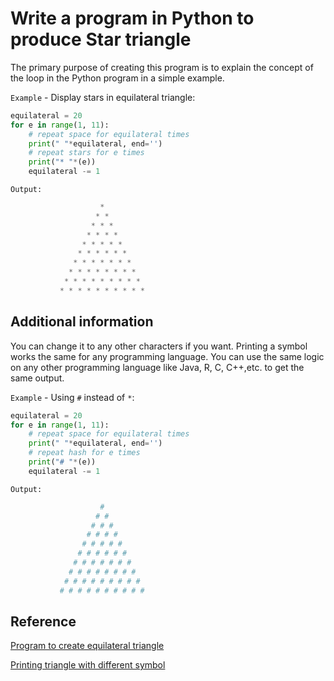 # Write a program in Python to produce Star triangle

The primary purpose of creating this program is to explain the concept of the loop in the Python program in a simple example.

`Example` - Display stars in equilateral triangle:

```python
equilateral = 20
for e in range(1, 11):
    # repeat space for equilateral times
    print(" "*equilateral, end='')
    # repeat stars for e times 
    print("* "*(e))
    equilateral -= 1
```

`Output:`

```python
                    * 
                   * * 
                  * * * 
                 * * * * 
                * * * * * 
               * * * * * * 
              * * * * * * * 
             * * * * * * * * 
            * * * * * * * * * 
           * * * * * * * * * * 
```

## Additional information

You can change it to any other characters if you want. Printing a symbol works the same for any programming language. You can use the same logic on any other programming language like Java, R, C, C++,etc. to get the same output.

`Example` - Using `#` instead of `*`:

```python
equilateral = 20
for e in range(1, 11):
    # repeat space for equilateral times
    print(" "*equilateral, end='')
    # repeat hash for e times 
    print("# "*(e))
    equilateral -= 1
```

`Output:`

```python
                    # 
                   # # 
                  # # # 
                 # # # # 
                # # # # # 
               # # # # # # 
              # # # # # # # 
             # # # # # # # # 
            # # # # # # # # # 
           # # # # # # # # # # 
```

## Reference

[Program to create equilateral triangle](https://www.w3schools.in/python-programs/python-program-to-creating-an-equilateral-triangle-pyramid-pattern/)

[Printing triangle with different symbol](https://www.codevscolor.com/python-print-triangle-star)
